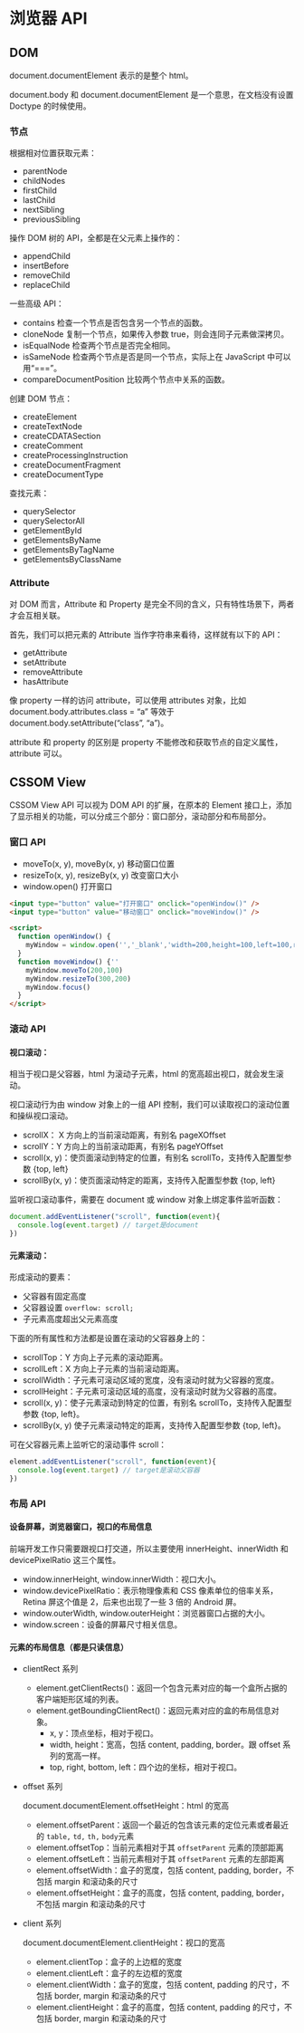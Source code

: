# 浏览器 API

## DOM

document.documentElement 表示的是整个 html。

document.body 和 document.documentElement 是一个意思，在文档没有设置 Doctype 的时候使用。

### 节点

根据相对位置获取元素：

* parentNode
* childNodes
* firstChild
* lastChild
* nextSibling
* previousSibling

操作 DOM 树的 API，全都是在父元素上操作的：

* appendChild
* insertBefore
* removeChild
* replaceChild

一些高级 API：

* contains 检查一个节点是否包含另一个节点的函数。
* cloneNode 复制一个节点，如果传入参数 true，则会连同子元素做深拷贝。
* isEqualNode 检查两个节点是否完全相同。
* isSameNode 检查两个节点是否是同一个节点，实际上在 JavaScript 中可以用“===”。
* compareDocumentPosition 比较两个节点中关系的函数。

创建 DOM 节点：

* createElement
* createTextNode
* createCDATASection
* createComment
* createProcessingInstruction
* createDocumentFragment
* createDocumentType

查找元素：

* querySelector
* querySelectorAll
* getElementById
* getElementsByName
* getElementsByTagName
* getElementsByClassName

### Attribute

对 DOM 而言，Attribute 和 Property 是完全不同的含义，只有特性场景下，两者才会互相关联。

首先，我们可以把元素的 Attribute 当作字符串来看待，这样就有以下的 API：

* getAttribute
* setAttribute
* removeAttribute
* hasAttribute

像 property 一样的访问 attribute，可以使用 attributes 对象，比如 document.body.attributes.class = “a” 等效于 document.body.setAttribute(“class”, “a”)。

attribute 和 property 的区别是 property 不能修改和获取节点的自定义属性，attribute 可以。

## CSSOM View 

CSSOM View API 可以视为 DOM API 的扩展，在原本的 Element 接口上，添加了显示相关的功能，可以分成三个部分：窗口部分，滚动部分和布局部分。

### 窗口 API

* moveTo(x, y), moveBy(x, y) 移动窗口位置
* resizeTo(x, y), resizeBy(x, y) 改变窗口大小
* window.open() 打开窗口

```html
<input type="button" value="打开窗口" onclick="openWindow()" />
<input type="button" value="移动窗口" onclick="moveWindow()" />

<script>
  function openWindow() {
    myWindow = window.open('','_blank','width=200,height=100,left=100,right=100')
  }
  function moveWindow() {''
    myWindow.moveTo(200,100)
    myWindow.resizeTo(300,200)
    myWindow.focus()
  }
</script>
```

### 滚动 API

#### 视口滚动：

相当于视口是父容器，html 为滚动子元素，html 的宽高超出视口，就会发生滚动。

视口滚动行为由 window 对象上的一组 API 控制，我们可以读取视口的滚动位置和操纵视口滚动。

* scrollX： X 方向上的当前滚动距离，有别名 pageXOffset
* scrollY：Y 方向上的当前滚动距离，有别名 pageYOffset
* scroll(x, y)：使页面滚动到特定的位置，有别名 scrollTo，支持传入配置型参数 {top, left}
* scrollBy(x, y)：使页面滚动特定的距离，支持传入配置型参数 {top, left}

监听视口滚动事件，需要在 document 或 window 对象上绑定事件监听函数：

```js
document.addEventListener("scroll", function(event){
  console.log(event.target) // target是document
})
```

#### 元素滚动：

形成滚动的要素：

* 父容器有固定高度
* 父容器设置 `overflow: scroll; `
* 子元素高度超出父元素高度

下面的所有属性和方法都是设置在滚动的父容器身上的：

* scrollTop：Y 方向上子元素的滚动距离。
* scrollLeft：X 方向上子元素的当前滚动距离。
* scrollWidth：子元素可滚动区域的宽度，没有滚动时就为父容器的宽度。
* scrollHeight：子元素可滚动区域的高度，没有滚动时就为父容器的高度。
* scroll(x, y)：使子元素滚动到特定的位置，有别名 scrollTo，支持传入配置型参数 {top, left}。
* scrollBy(x, y) 使子元素滚动特定的距离，支持传入配置型参数 {top, left}。

可在父容器元素上监听它的滚动事件 scroll：

```js
element.addEventListener("scroll", function(event){
  console.log(event.target) // target是滚动父容器
})
```

### 布局 API

#### 设备屏幕，浏览器窗口，视口的布局信息

前端开发工作只需要跟视口打交道，所以主要使用 innerHeight、innerWidth 和 devicePixelRatio 这三个属性。

* window.innerHeight, window.innerWidth：视口大小。
* window.devicePixelRatio：表示物理像素和 CSS 像素单位的倍率关系，Retina 屏这个值是 2，后来也出现了一些 3 倍的 Android 屏。
* window.outerWidth, window.outerHeight：浏览器窗口占据的大小。
* window.screen：设备的屏幕尺寸相关信息。

#### 元素的布局信息（都是只读信息）

* clientRect 系列

  * element.getClientRects()：返回一个包含元素对应的每一个盒所占据的客户端矩形区域的列表。
  * element.getBoundingClientRect()：返回元素对应的盒的布局信息对象。
    * x, y：顶点坐标，相对于视口。
    * width, height：宽高，包括 content, padding, border。跟 offset 系列的宽高一样。
    * top, right, bottom, left：四个边的坐标，相对于视口。

* offset 系列

  document.documentElement.offsetHeight：html 的宽高

  * element.offsetParent：返回一个最近的包含该元素的定位元素或者最近的 `table,` `td,` `th,` `body`元素
  * element.offsetTop：当前元素相对于其 `offsetParent` 元素的顶部距离
  * element.offsetLeft：当前元素相对于其 `offsetParent` 元素的左部距离
  * element.offsetWidth：盒子的宽度，包括 content, padding, border，不包括 margin 和滚动条的尺寸
  * element.offsetHeight：盒子的高度，包括 content, padding, border，不包括 margin 和滚动条的尺寸

* client 系列

  document.documentElement.clientHeight：视口的宽高

  * element.clientTop：盒子的上边框的宽度
  * element.clientLeft：盒子的左边框的宽度
  * element.clientWidth：盒子的宽度，包括 content, padding 的尺寸，不包括 border, margin 和滚动条的尺寸
  * element.clientHeight：盒子的高度，包括 content, padding 的尺寸，不包括 border, margin 和滚动条的尺寸


